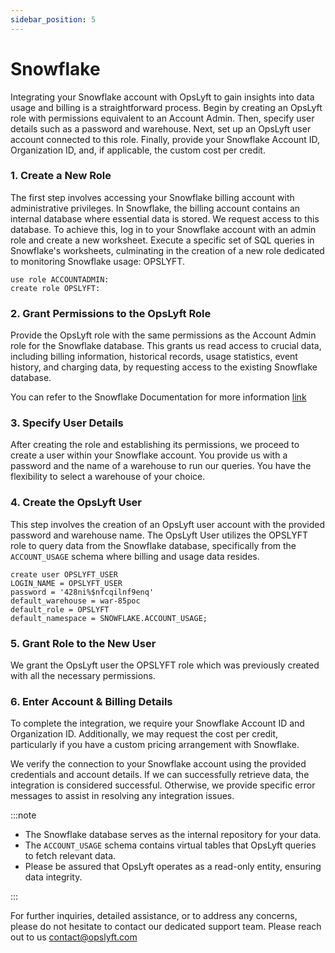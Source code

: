 ```yaml
---
sidebar_position: 5
---
```


# Snowflake

Integrating your Snowflake account with OpsLyft to gain insights into data usage and billing is a straightforward process. Begin by creating an OpsLyft role with permissions equivalent to an Account Admin. Then, specify user details such as a password and warehouse. Next, set up an OpsLyft user account connected to this role. Finally, provide your Snowflake Account ID, Organization ID, and, if applicable, the custom cost per credit.

### 1. Create a New Role

The first step involves accessing your Snowflake billing account with administrative privileges. In Snowflake, the billing account contains an internal database where essential data is stored. We request access to this database. To achieve this, log in to your Snowflake account with an admin role and create a new worksheet. Execute a specific set of SQL queries in Snowflake's worksheets, culminating in the creation of a new role dedicated to monitoring Snowflake usage: OPSLYFT.

```shell
use role ACCOUNTADMIN:
create role OPSLYFT:
```

### 2. Grant Permissions to the OpsLyft Role

Provide the OpsLyft role with the same permissions as the Account Admin role for the Snowflake database. This grants us read access to crucial data, including billing information, historical records, usage statistics, event history, and charging data, by requesting access to the existing Snowflake database.

You can refer to the Snowflake Documentation for more information [link](https://docs.snowflake.com/en/sql-reference/snowflake-db)

### 3. Specify User Details

After creating the role and establishing its permissions, we proceed to create a user within your Snowflake account. You provide us with a password and the name of a warehouse to run our queries. You have the flexibility to select a warehouse of your choice.

### 4. Create the OpsLyft User

This step involves the creation of an OpsLyft user account with the provided password and warehouse name. The OpsLyft User utilizes the OPSLYFT role to query data from the Snowflake database, specifically from the `ACCOUNT_USAGE` schema where billing and usage data resides.

```shell
create user OPSLYFT_USER
LOGIN_NAME = OPSLYFT_USER
password = '428ni%$nfcqilnf9enq'
default_warehouse = war-85poc
default_role = OPSLYFT
default_namespace = SNOWFLAKE.ACCOUNT_USAGE;
```

### 5. Grant Role to the New User

We grant the OpsLyft user the OPSLYFT role which was previously created with all the necessary permissions.

### 6. Enter Account & Billing Details

To complete the integration, we require your Snowflake Account ID and Organization ID. Additionally, we may request the cost per credit, particularly if you have a custom pricing arrangement with Snowflake.

We verify the connection to your Snowflake account using the provided credentials and account details. If we can successfully retrieve data, the integration is considered successful. Otherwise, we provide specific error messages to assist in resolving any integration issues.

:::note

- The Snowflake database serves as the internal repository for your data.
- The `ACCOUNT_USAGE` schema contains virtual tables that OpsLyft queries to fetch relevant data.
- Please be assured that OpsLyft operates as a read-only entity, ensuring data integrity.

:::

For further inquiries, detailed assistance, or to address any concerns, please do not hesitate to contact our dedicated support team. Please reach out to us contact@opslyft.com
